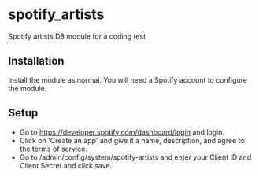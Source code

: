 # spotify_artists
Spotify artists D8 module for a coding test

## Installation

Install the module as normal. You will need a Spotify account to configure the module.

## Setup

* Go to https://developer.spotify.com/dashboard/login and login.
* Click on 'Create an app' and give it a name, description, and agree to the terms of service.
* Go to /admin/config/system/spotify-artists and enter your Client ID and Client Secret and click save.
